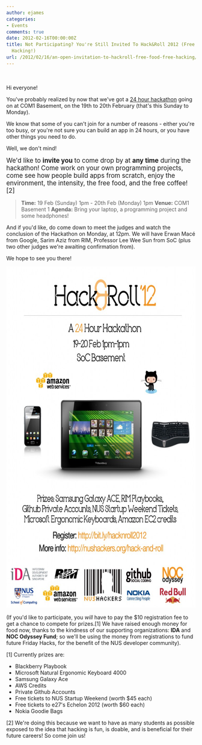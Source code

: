 ```yaml
---
author: ejames
categories:
- Events
comments: true
date: 2012-02-16T00:00:00Z
title: Not Participating? You're Still Invited To Hack&Roll 2012 (Free Food, Free
  Hacking!)
url: /2012/02/16/an-open-invitation-to-hackroll-free-food-free-hacking/
---
```


<img style="margin-left:-430px; border: 1px solid #ccc;" src="/imageshrbanner.gif" alt="Hack & Roll Banner" />

Hi everyone!

You've probably realized by now that we've got a <a href="/hack-and-roll/">24 hour hackathon</a> going on at COM1 Basement, on the 19th to 20th February (that's this Sunday to Monday).

We know that some of you can't join for a number of reasons - either you're too busy, or you're not sure you can build an app in 24 hours, or you have other things you need to do.

Well, we don't mind! 

<big>We'd like to <strong>invite you</strong> to come drop by at <strong>any time</strong> during the hackathon! Come work on your own programming projects, come see how people build apps from scratch, enjoy the environment, the intensity, the free food, and the free coffee! [2]</big>

<blockquote><strong>Time:</strong> 19 Feb (Sunday) 1pm - 20th Feb (Monday) 1pm
<strong>Venue:</strong> COM1 Basement 1
<strong>Agenda:</strong> Bring your laptop, a programming project and some headphones!
</blockquote>

And if you'd like, do come down to meet the judges and watch the conclusion of the Hackathon on Monday, at 12pm. We will have Erwan Macé from Google, Sarim Aziz from RIM, Professor Lee Wee Sun from SoC (plus two other judges we're awaiting confirmation from).

We hope to see you there!

<a href="/res/2012/02/hacknrollposterthird.jpg"><img src="/res/2012/02/hacknrollposterthird-724x1024.jpg" alt="" title="hacknrollposterthird" width="640" height="905" class="alignleft size-large wp-image-2215" /></a>
<br/>

(If you'd like to participate, you <em>will</em> have to pay the $10 registration fee to get a chance to compete for prizes.[1] We have raised enough money for food now, thanks to the kindness of our supporting organizations: <strong>IDA</strong> and <strong>NOC Odyssey Fund</strong>; so we'll be using the money from registrations to fund future Friday Hacks, for the benefit of the NUS developer community).

[1] Currently prizes are: 
<ul>
<li>Blackberry Playbook</li>
<li>Microsoft Natural Ergonomic Keyboard 4000</li>
<li>Samsung Galaxy Ace</li>
<li>AWS Credits</li>
<li>Private Github Accounts</li>
<li>Free tickets to NUS Startup Weekend (worth $45 each)</li>
<li>Free tickets to e27's Echelon 2012 (worth $60 each)</li>
<li>Nokia Goodie Bags</li>
</ul>

[2] We're doing this because we want to have as many students as possible exposed to the idea that hacking is fun, is doable, and is beneficial for their future careers! So come join us!
